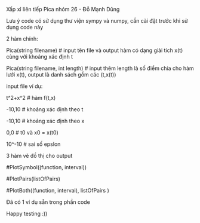 Xấp xỉ liên tiếp Pica nhóm 26 - Đỗ Mạnh Dũng

Lưu ý code có sử dụng thư viện sympy và numpy, cần cài đặt trước khi sử dụng code này

2 hàm chính:

Pica(string filename)               # input tên file và output hàm có dạng giải tích x(t) cùng với khoảng xác định t

Pica(string filename, int length)   # input thêm length là số điểm chia cho hàm lưới x(t), output là danh sách gồm các (t,x(t))

input file ví dụ:

t^2+x^2    # hàm f(t,x)

-10,10     # khoảng xác định theo t

-10,10     # khoảng xác định theo x

0,0        # t0 và x0 = x(t0)

10^-10     # sai số epslon

3 hàm vẽ đồ thị cho output

#PlotSymbol((function, interval))

#PlotPairs(listOfPairs)

#PlotBoth((function, interval), listOfPairs )


Đã có 1 ví dụ sẵn trong phần code

Happy testing :))
